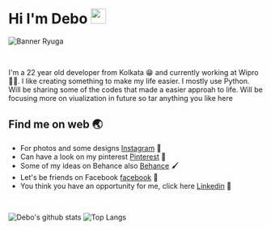 # Hi I'm Debo <img src="https://raw.githubusercontent.com/MartinHeinz/MartinHeinz/master/wave.gif" width="30px">
![Banner Ryuga](https://github.com/debojotee/debojotee/blob/main/Banner3.png)

<br>

<p>I'm a 22 year old developer from Kolkata &#128513; and currently working at Wipro 🧑‍💻. I like creating something to make my life easier. I mostly use Python. Will be sharing some of the codes that made a easier approah to life. Will be focusing more on viualization in future so tar anything you like here</p>


## Find me on web :earth_asia:
 * For photos and some designs [Instagram](https://www.instagram.com/debo_riyuga/) 🎨
 * Can have a look on my pinterest [Pinterest](https://in.pinterest.com/debodutt18/) 📌
 * Some of my ideas on Behance also [Behance](https://www.behance.net/debodutt/) 🖌️
 * Let's be friends on Facebook [facebook](https://www.facebook.com/riyuga.nakanishi/) :beers:		
 * You think you have an opportunity for me, click here [Linkedin](https://www.linkedin.com/in/debojotee-dutta-046146159/) :star2:

<br>

![Debo's github stats](https://github-readme-stats.vercel.app/api?username=debojotee&show_icons=true&theme=radical&line_height=27&title_color=ffffff&text_color=c9cacc&icon_color=2bbc8a&bg_color=1d1f21)
![Top Langs](https://github-readme-stats.vercel.app/api/top-langs/?username=debojotee&tex&title_color=ffffff&text_color=c9cacc&icon_color=2bbc8a&bg_color=1d1f21&langs_count=3)
<!--
**debojotee/debojotee** is a ✨ _special_ ✨ repository because its `README.md` (this file) appears on your GitHub profile.

Here are some ideas to get you started:

- 🔭 I’m currently working on ...
- 🌱 I’m currently learning ...
- 👯 I’m looking to collaborate on ...
- 🤔 I’m looking for help with ...
- 💬 Ask me about ...
- 📫 How to reach me: ...
- 😄 Pronouns: ...
- ⚡ Fun fact: ...
-->
